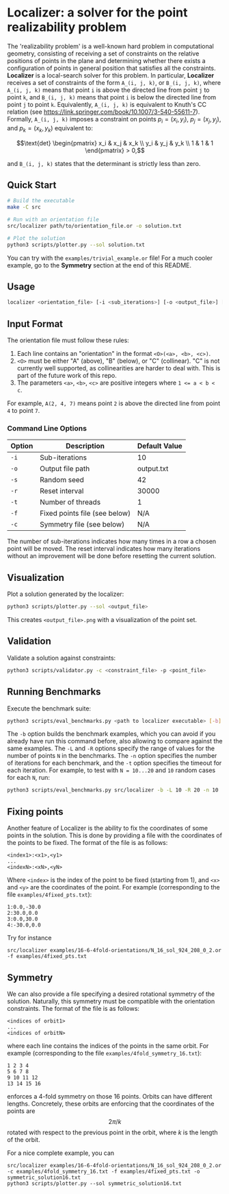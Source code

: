 # Localizer: a solver for the point realizability problem

The 'realizability problem' is a well-known hard problem in computational geometry, consisting of receiving a set of constraints on the relative positions of points in the plane and determining whether there exists a configuration of points in general position that satisfies all the constraints. **Localizer** is a local-search solver for this problem. In particular, **Localizer** receives a set of constraints of the form `A_(i, j, k)`, or `B_(i, j, k)`, where `A_(i, j, k)` means that point `i` is above the directed line from point `j` to point `k`, and `B_(i, j, k)` means that point `i` is below the directed line from point `j` to point `k`. Equivalently, `A_(i, j, k)` is equivalent to Knuth's CC relation (see https://link.springer.com/book/10.1007/3-540-55611-7). Formally,
`A_(i, j, k)` imposes a constraint on points $p_i = (x_i, y_i)$, $p_j = (x_j, y_j)$, and $p_k = (x_k, y_k)$ equivalent to:
```math
\text{det} \begin{pmatrix}
x_i & x_j & x_k \\
y_i & y_j & y_k \\ 1 & 1 & 1 
\end{pmatrix} > 0,
```
and `B_(i, j, k)` states that the determinant is strictly less than zero.

## Quick Start

```bash
# Build the executable
make -C src

# Run with an orientation file
src/localizer path/to/orientation_file.or -o solution.txt

# Plot the solution
python3 scripts/plotter.py --sol solution.txt
```

You can try with the `examples/trivial_example.or` file! For a much cooler example, go to the **Symmetry** section at the end of this README.

## Usage

```bash
localizer <orientation_file> [-i <sub_iterations>] [-o <output_file>] [-s <seed>] [-r <reset_interval>] [-t <threads>] [-f <fixed_points_file>] [-c <symmetry_file>]
```


## Input Format

The orientation file must follow these rules:

1. Each line contains an "orientation" in the format `<O>(<a>, <b>, <c>)`.
2. `<O>` must be either "A" (above), "B" (below), or "C" (collinear). "C" is not currently well supported, as collinearities are harder to deal with. This is part of the future work of this repo.
3. The parameters `<a>`, `<b>`, `<c>` are positive integers where `1 <= a < b < c`.

For example, `A(2, 4, 7)` means point `2` is above the directed line from point `4` to point `7`.

### Command Line Options

| Option | Description | Default Value |
|--------|-------------|---------------|
| `-i`   | Sub-iterations | 10 |
| `-o`   | Output file path | output.txt |
| `-s`   | Random seed | 42 |
| `-r`   | Reset interval | 30000 |
| `-t`   | Number of threads | 1 |
| `-f`   | Fixed points file (see below) | N/A |
| `-c`   | Symmetry file (see below) | N/A |

The number of sub-iterations indicates how many times in a row a chosen point will be moved. The reset interval indicates how many iterations without an improvement will be done before resetting the current solution.

## Visualization

Plot a solution generated by the localizer:

```bash
python3 scripts/plotter.py --sol <output_file>
```

This creates `<output_file>.png` with a visualization of the point set.

## Validation

Validate a solution against constraints:

```bash
python3 scripts/validator.py -c <constraint_file> -p <point_file>
```

## Running Benchmarks

Execute the benchmark suite:

```bash
python3 scripts/eval_benchmarks.py <path to localizer executable> [-b] [-L <lower_N>] [-R <upper_N>] [-n <iterations>] [-t <timeout>] [-o <output_file>]
```

The `-b` option builds the benchmark examples, which you can avoid if you already have run this command before, also allowing to compare against the same examples. The `-L` and `-R` options specify the range of values for the number of points `N` in the benchmarks. The `-n` option specifies the number of iterations for each benchmark, and the `-t` option specifies the timeout for each iteration. For example, to test with `N = 10...20` and `10` random cases for each `N`, run:

```bash
python3 scripts/eval_benchmarks.py src/localizer -b -L 10 -R 20 -n 10
```

## Fixing points

Another feature of Localizer is the ability to fix the coordinates of some points in the solution.
This is done by providing a file with the coordinates of the points to be fixed. The format of the file is as follows:

```
<index1>:<x1>,<y1>
...
<indexN>:<xN>,<yN>
```

Where `<index>` is the index of the point to be fixed (starting from 1), and `<x>` and `<y>` are the coordinates of the point. For example (corresponding to the file `examples/4fixed_pts.txt`):
```
1:0.0,-30.0
2:30.0,0.0
3:0.0,30.0
4:-30.0,0.0
```

Try for instance
```
src/localizer examples/16-6-4fold-orientations/N_16_sol_924_208_0_2.or -f examples/4fixed_pts.txt
```

## Symmetry

We can also provide a file specifying a desired rotational symmetry of the solution. Naturally, this symmetry must be compatible with the orientation constraints. The format of the file is as follows:

```
<indices of orbit1>
...
<indices of orbitN>
```
where each line contains the indices of the points in the same orbit. For example (corresponding to the file `examples/4fold_symmetry_16.txt`):
```
1 2 3 4
5 6 7 8
9 10 11 12
13 14 15 16
```
enforces a 4-fold symmetry on those 16 points. Orbits can have different lengths. Concretely, these orbits are enforcing that the coordinates of the points are $$2\pi/k$$ rotated with respect to the previous point in the orbit, where $k$ is the length of the orbit. 

For a nice complete example, you can

```
src/localizer examples/16-6-4fold-orientations/N_16_sol_924_208_0_2.or -c examples/4fold_symmetry_16.txt -f examples/4fixed_pts.txt -o symmetric_solution16.txt
python3 scripts/plotter.py --sol symmetric_solution16.txt
```
